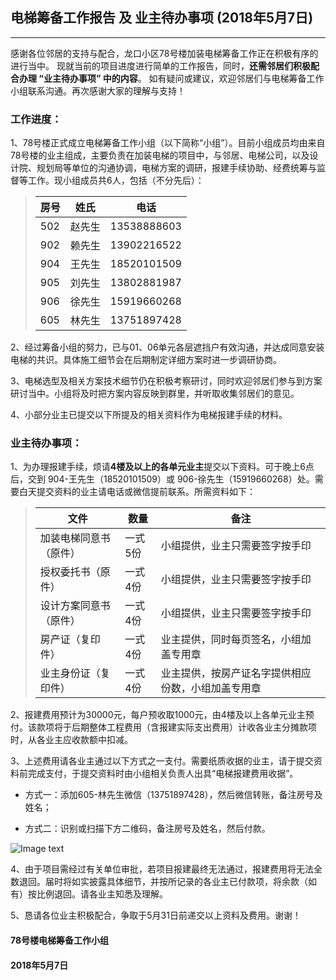 ## 电梯筹备工作报告 及 业主待办事项 (2018年5月7日)
---
感谢各位邻居的支持与配合，龙口小区78号楼加装电梯筹备工作正在积极有序的进行当中。
现就当前的项目进度进行简单的工作报告，同时，**还需邻居们积极配合办理 “业主待办事项” 中的内容**。
如有疑问或建议，欢迎邻居们与电梯筹备工作小组联系沟通。再次感谢大家的理解与支持！


### 工作进度：

1、78号楼正式成立电梯筹备工作小组（以下简称“小组”）。目前小组成员均由来自78号楼的业主组成，主要负责在加装电梯的项目中，与邻居、电梯公司，以及设计院、规划局等单位的沟通协调，电梯方案的调研，报建手续协助、经费统筹与监督等工作。现小组成员共6人，包括（不分先后）：

> | 房号 | 姓氏 | 电话 | 
> | - | - | - | 
> | 502 | 赵先生| 13538888603|
> | 902 | 赖先生| 13902216522|
> | 904 | 王先生| 18520101509|
> | 905 | 刘先生| 13802881987|
> | 906 | 徐先生| 15919660268|
> | 605 | 林先生| 13751897428|

2、经过筹备小组的努力，已与01、06单元各层遮挡户有效沟通，并达成同意安装电梯的共识。具体施工细节会在后期制定详细方案时进一步调研协商。

3、电梯选型及相关方案技术细节仍在积极考察研讨，同时欢迎邻居们参与到方案研讨当中。小组将及时把方案内容反映到群里，并听取收集邻居们的意见。

4、小部分业主已提交以下所提及的相关资料作为电梯报建手续的材料。


### 业主待办事项：

1、为办理报建手续，烦请**4楼及以上的各单元业主**提交以下资料。可于晚上6点后，交到 904-王先生（18520101509）或 906-徐先生（15919660268）处。需要白天提交资料的业主请电话或微信提前联系。所需资料如下：

> | 文件 | 数量 | 备注 |
> | - | - | - |
> | 加装电梯同意书（原件）| 一式5份 | 小组提供，业主只需要签字按手印
> | 授权委托书（原件）	  | 一式4份 | 小组提供，业主只需要签字按手印
> | 设计方案同意书（原件）| 一式4份 | 小组提供，业主只需要签字按手印
> | 房产证（复印件）	  |	一式4份 | 业主提供，同时每页签名，小组加盖专用章
> | 业主身份证（复印件）  |	一式4份 | 业主提供，按房产证名字提供相应份数，小组加盖专用章

2、报建费用预计为30000元，每户预收取1000元，由4楼及以上各单元业主预付。该款项将于后期整体工程费用（含报建实际支出费用）计收各业主分摊款项时，从各业主应收款额中扣减。

3、上述费用请各业主通过以下方式之一支付。需要纸质收据的业主，请于提交资料前完成支付，于提交资料时由小组相关负责人出具“电梯报建费用收据”。

* 方式一：添加605-林先生微信（13751897428），然后微信转账，备注房号及姓名；

* 方式二：识别或扫描下方二维码，备注房号及姓名，然后付款。

![Image text](https://lkx78.github.io/pic/pekkle_1000.jpg)

4、由于项目需经过有关单位审批，若项目报建最终无法通过，报建费用将无法全数退回。届时将如实披露具体细节，并按所记录的各业主已付款项，将余款（如有）按比例退回。请各业主知悉及理解。

5、恳请各位业主积极配合，争取于5月31日前递交以上资料及费用。谢谢！


#### 78号楼电梯筹备工作小组
#### 2018年5月7日
